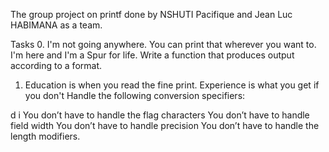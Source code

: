 The group project on printf done by  NSHUTI Pacifique and Jean Luc HABIMANA as a team.

Tasks
0. I'm not going anywhere. You can print that wherever you want to. I'm here and I'm a Spur for life.
Write a function that produces output according to a format.

1. Education is when you read the fine print. Experience is what you get if you don't
Handle the following conversion specifiers:

d
i
You don’t have to handle the flag characters
You don’t have to handle field width
You don’t have to handle precision
You don’t have to handle the length modifiers.
